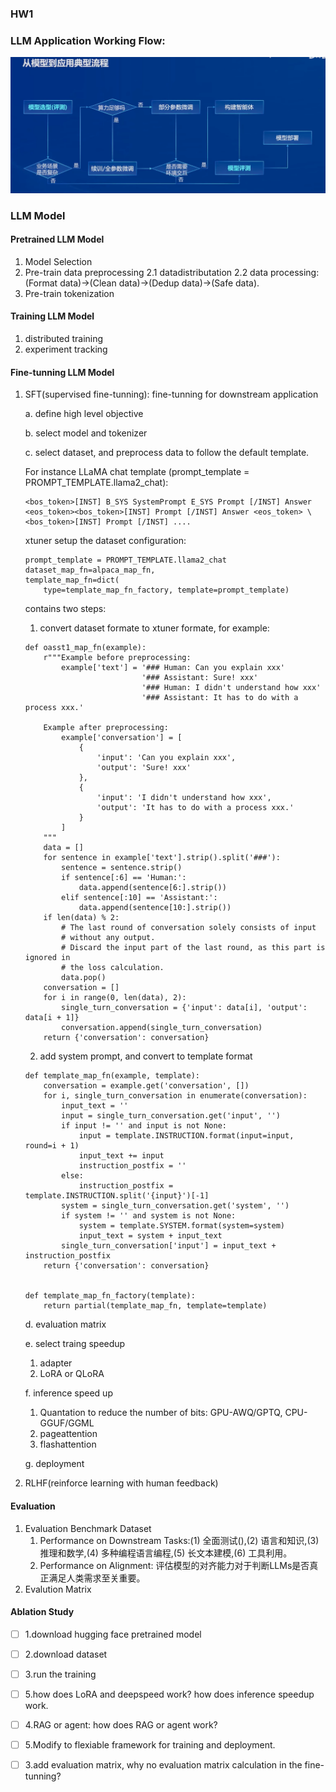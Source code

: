 ### HW1
### LLM Application Working Flow:

![LLM Application Working Flow](LLM-Application-Working-Flow.png)

### LLM Model
#### Pretrained LLM Model
1. Model Selection 
2. Pre-train data preprocessing 
  2.1 datadistributation 
  2.2 data processing: (Format data)->(Clean data)->(Dedup data)->(Safe data).
3. Pre-train tokenization 

#### Training LLM Model
1. distributed training
2. experiment tracking 

#### Fine-tunning LLM Model
1. SFT(supervised fine-tunning): fine-tunning for downstream application
   
    a. define high level objective

   b. select model and tokenizer 

   c. select dataset, and preprocess data to follow the default template.
   
     For instance LLaMA chat template (prompt_template = PROMPT_TEMPLATE.llama2_chat):
    ```
    <bos_token>[INST] B_SYS SystemPrompt E_SYS Prompt [/INST] Answer <eos_token><bos_token>[INST] Prompt [/INST] Answer <eos_token> \
    <bos_token>[INST] Prompt [/INST] ....
    ```
   xtuner setup the dataset configuration:
    ```
    prompt_template = PROMPT_TEMPLATE.llama2_chat
    dataset_map_fn=alpaca_map_fn,
    template_map_fn=dict(
        type=template_map_fn_factory, template=prompt_template)
    ```
   contains two steps:


    1. convert dataset formate to xtuner formate, for example:  
    ```
    def oasst1_map_fn(example):
        r"""Example before preprocessing:
            example['text'] = '### Human: Can you explain xxx'
                              '### Assistant: Sure! xxx'
                              '### Human: I didn't understand how xxx'
                              '### Assistant: It has to do with a process xxx.'
    
        Example after preprocessing:
            example['conversation'] = [
                {
                    'input': 'Can you explain xxx',
                    'output': 'Sure! xxx'
                },
                {
                    'input': 'I didn't understand how xxx',
                    'output': 'It has to do with a process xxx.'
                }
            ]
        """
        data = []
        for sentence in example['text'].strip().split('###'):
            sentence = sentence.strip()
            if sentence[:6] == 'Human:':
                data.append(sentence[6:].strip())
            elif sentence[:10] == 'Assistant:':
                data.append(sentence[10:].strip())
        if len(data) % 2:
            # The last round of conversation solely consists of input
            # without any output.
            # Discard the input part of the last round, as this part is ignored in
            # the loss calculation.
            data.pop()
        conversation = []
        for i in range(0, len(data), 2):
            single_turn_conversation = {'input': data[i], 'output': data[i + 1]}
            conversation.append(single_turn_conversation)
        return {'conversation': conversation}
    
    ```
   2. add system prompt, and convert to template format
    
    ```
    def template_map_fn(example, template):
        conversation = example.get('conversation', [])
        for i, single_turn_conversation in enumerate(conversation):
            input_text = ''
            input = single_turn_conversation.get('input', '')
            if input != '' and input is not None:
                input = template.INSTRUCTION.format(input=input, round=i + 1)
                input_text += input
                instruction_postfix = ''
            else:
                instruction_postfix = template.INSTRUCTION.split('{input}')[-1]
            system = single_turn_conversation.get('system', '')
            if system != '' and system is not None:
                system = template.SYSTEM.format(system=system)
                input_text = system + input_text
            single_turn_conversation['input'] = input_text + instruction_postfix
        return {'conversation': conversation}
    
    
    def template_map_fn_factory(template):
        return partial(template_map_fn, template=template)
    ```
   d. evaluation matrix 

   e. select traing speedup
      1. adapter 
      2. LoRA or QLoRA 
    
   f. inference speed up 
      1. Quantation to reduce the number of bits: GPU-AWQ/GPTQ, CPU-GGUF/GGML
      2. pageattention
      3. flashattention
    
    g. deployment 

3. RLHF(reinforce learning with human feedback)

#### Evaluation 
1. Evaluation Benchmark Dataset 
    1. Performance on Downstream Tasks:(1) 全面测试(),(2) 语言和知识,(3) 推理和数学,(4) 多种编程语言编程,(5) 长文本建模,(6) 工具利用。
    2. Performance on Alignment: 评估模型的对齐能力对于判断LLMs是否真正满足人类需求至关重要。
2. Evalution Matrix 
#### Ablation Study

- [ ] 1.download hugging face pretrained model
- [ ] 2.download dataset
- [ ] 3.run the training
- [ ] 5.how does LoRA and deepspeed work? how does inference speedup work.
- [ ] 4.RAG or agent: how does RAG or agent work?
- [ ] 5.Modify to flexiable framework for training and deployment.
- [ ] 3.add evaluation matrix, why no evaluation matrix calculation in the fine-tunning?



